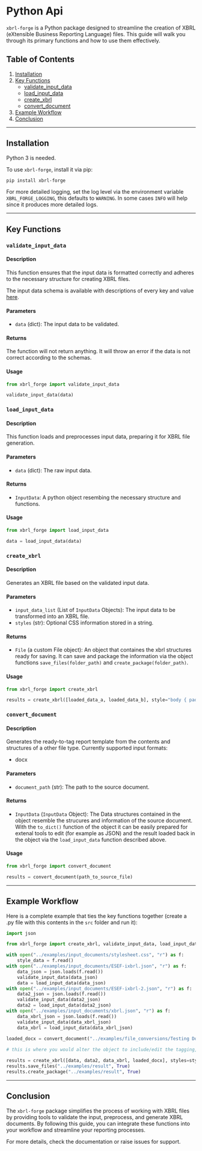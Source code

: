 # Python Api

`xbrl-forge` is a Python package designed to streamline the creation of XBRL (eXtensible Business Reporting Language) files. This guide will walk you through its primary functions and how to use them effectively.

## Table of Contents

1. [Installation](#installation)
2. [Key Functions](#key-functions)
    - [validate_input_data](#validate_input_data)
    - [load_input_data](#load_input_data)
    - [create_xbrl](#create_xbrl)
    - [convert_document](#convert_document)
3. [Example Workflow](#example-workflow)
4. [Conclusion](#conclusion)

---

## Installation

Python 3 is needed.

To use `xbrl-forge`, install it via pip:

```bash
pip install xbrl-forge
```

For more detailed logging, set the log level via the environment variable `XBRL_FORGE_LOGGING`, this defaults to `WARNING`. In some cases `INFO` will help since it produces more detailed logs.

---

## Key Functions

### `validate_input_data`

#### Description

This function ensures that the input data is formatted correctly and adheres to the necessary structure for creating XBRL files.

The input data schema is available with descriptions of every key and value [here](../src/xbrl_forge/schemas/input).

#### Parameters

- `data` (dict): The input data to be validated.

#### Returns

The function will not return anything. It will throw an error if the data is not correct according to the schemas.

#### Usage

```python
from xbrl_forge import validate_input_data

validate_input_data(data)
```

### `load_input_data`

#### Description

This function loads and preprocesses input data, preparing it for XBRL file generation.

#### Parameters

- `data` (dict): The raw input data.

#### Returns

- `InputData`: A python object resembing the necessary structure and functions.

#### Usage

```python
from xbrl_forge import load_input_data

data = load_input_data(data)
```

### `create_xbrl`

#### Description

Generates an XBRL file based on the validated input data.

#### Parameters

- `input_data_list` (List of `InputData` Objects): The input data to be transformed into an XBRL file.
- `styles` (str): Optional CSS information stored in a string.

#### Returns

- `File` (a custom File object): An object that containes the xbrl structures ready for saving. It can save and package the information via the object functions `save_files(folder_path)` and `create_package(folder_path)`.

#### Usage

```python
from xbrl_forge import create_xbrl

results = create_xbrl([loaded_data_a, loaded_data_b], style="body { padding: 5px; }")
```

### `convert_document`

#### Description

Generates the ready-to-tag report template from the contents and structures of a other file type. 
Currently supported input formats:
 - docx

#### Parameters

- `document_path` (str): The path to the source document.

#### Returns

- `InputData` (`InputData` Object): The Data structures contained in the object resemble the strucures and information of the source document. With the `to_dict()` function of the object it can be easily prepared for extenal tools to edit (for example as JSON) and the result loaded back in the object via the `load_input_data` function described above.

#### Usage

```python
from xbrl_forge import convert_document

results = convert_document(path_to_source_file)
```

---

## Example Workflow

Here is a complete example that ties the key functions together (create a .py file with this contents in the `src` folder and run it):

```python
import json

from xbrl_forge import create_xbrl, validate_input_data, load_input_data, convert_document

with open("../examples/input_documents/stylesheet.css", "r") as f:
    style_data = f.read()
with open("../examples/input_documents/ESEF-ixbrl.json", "r") as f:
    data_json = json.loads(f.read())
    validate_input_data(data_json)
    data = load_input_data(data_json)
with open("../examples/input_documents/ESEF-ixbrl-2.json", "r") as f:
    data2_json = json.loads(f.read())
    validate_input_data(data2_json)
    data2 = load_input_data(data2_json)
with open("../examples/input_documents/xbrl.json", "r") as f:
    data_xbrl_json = json.loads(f.read())
    validate_input_data(data_xbrl_json)
    data_xbrl = load_input_data(data_xbrl_json)
    
loaded_docx = convert_document("../examples/file_conversions/Testing Docx document.docx")

# this is where you would alter the object to include/edit the tagging, if it is not in the json yet

results = create_xbrl([data, data2, data_xbrl, loaded_docx], styles=style_data)
results.save_files("../examples/result", True)
results.create_package("../examples/result", True)
```

---

## Conclusion

The `xbrl-forge` package simplifies the process of working with XBRL files by providing tools to validate the input, preprocess, and generate XBRL documents. By following this guide, you can integrate these functions into your workflow and streamline your reporting processes.

For more details, check the documentation or raise issues for support.
